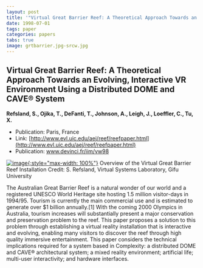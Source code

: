 ```yaml
---
layout: post
title: '"Virtual Great Barrier Reef: A Theoretical Approach Towards an Evolving, Interactive VR Environment Using a Distributed DOME and CAVE&reg; System"'
date: 1998-07-01
tags: paper
categories: papers
tabs: true
image: grtbarrier.jpg-srcw.jpg
---
```


## Virtual Great Barrier Reef: A Theoretical Approach Towards an Evolving, Interactive VR Environment Using a Distributed DOME and CAVE&reg; System
**Refsland, S., Ojika, T., DeFanti, T., Johnson, A., Leigh, J., Loeffler, C., Tu, X.**
- Publication: Paris, France
- Link: [http://www.evl.uic.edu/aej/reef/reefpaper.html](http://www.evl.uic.edu/aej/reef/reefpaper.html)
- Publication: www.devinci.fr/iim/vw98


[![image](https://www.evl.uic.edu/output/originals/grtbarrier.jpg-srcw.jpg){:style="max-width: 100%"}](https://www.evl.uic.edu/output/originals/grtbarrier.jpg-srcw.jpg)
Overview of the Virtual Great Barrier Reef Installation
Credit: S. Refsland, Virtual Systems Laboratory, Gifu University

The Australian Great Barrier Reef is a natural wonder of our world and a registered UNESCO World Heritage site hosting 1.5 million visitor-days in 1994/95. Tourism is currently the main commercial use and is estimated to generate over $1 billion annually.[1] With the coming 2000 Olympics in Australia, tourism increases will substantially present a major conservation and preservation problem to the reef. This paper proposes a solution to this problem through establishing a virtual reality installation that is interactive and evolving, enabling many visitors to discover the reef through high quality immersive entertainment. This paper considers the technical implications required for a system based in Complexity: a distributed DOME and CAVE&reg; architectural system; a mixed reality environment; artificial life; multi-user interactivity; and hardware interfaces.